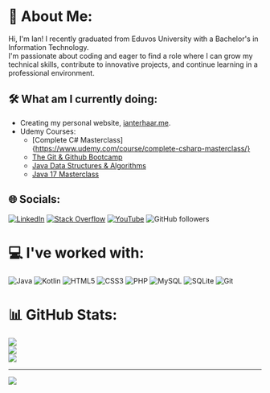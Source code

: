 # 💫 About Me:
Hi, I'm Ian! I recently graduated from Eduvos University with a Bachelor's in Information Technology. <br>I'm passionate about coding and eager to find a role where I can grow my technical skills, contribute to innovative projects, and continue learning in a professional environment.

## 🛠️ What am I currently doing: 
- Creating my personal website, [ianterhaar.me](https://ianterhaar.me/).
- Udemy Courses:
  - [Complete C# Masterclass]{https://www.udemy.com/course/complete-csharp-masterclass/}
  - [The Git & Github Bootcamp](https://www.udemy.com/course/git-and-github-bootcamp/)
  - [Java Data Structures & Algorithms](https://www.udemy.com/course/data-structures-and-algorithms-java/)
  - [Java 17 Masterclass](https://www.udemy.com/course/java-the-complete-java-developer-course/)

## 🌐 Socials:
[![LinkedIn](https://img.shields.io/badge/LinkedIn-%230077B5.svg?logo=linkedin&logoColor=white)](https://linkedin.com/in/iterhaar) [![Stack Overflow](https://img.shields.io/badge/-Stackoverflow-FE7A16?logo=stack-overflow&logoColor=white)](https://stackoverflow.com/users/25607915) [![YouTube](https://img.shields.io/badge/YouTube-%23FF0000.svg?logo=YouTube&logoColor=white)](https://youtube.com/@ianterhaar) ![GitHub followers](https://img.shields.io/github/followers/IanTerHaar)


# 💻 I've worked with:
![Java](https://img.shields.io/badge/java-%23ED8B00.svg?style=for-the-badge&logo=openjdk&logoColor=white) ![Kotlin](https://img.shields.io/badge/kotlin-%237F52FF.svg?style=for-the-badge&logo=kotlin&logoColor=white) ![HTML5](https://img.shields.io/badge/html5-%23E34F26.svg?style=for-the-badge&logo=html5&logoColor=white) ![CSS3](https://img.shields.io/badge/css3-%231572B6.svg?style=for-the-badge&logo=css3&logoColor=white) ![PHP](https://img.shields.io/badge/php-%23777BB4.svg?style=for-the-badge&logo=php&logoColor=white) ![MySQL](https://img.shields.io/badge/mysql-4479A1.svg?style=for-the-badge&logo=mysql&logoColor=white) ![SQLite](https://img.shields.io/badge/sqlite-%2307405e.svg?style=for-the-badge&logo=sqlite&logoColor=white) ![Git](https://img.shields.io/badge/git-%23F05033.svg?style=for-the-badge&logo=git&logoColor=white)
# 📊 GitHub Stats:
![](https://github-readme-stats.vercel.app/api?username=IanTerHaar&theme=github_dark_dimmed&hide_border=false&include_all_commits=true&count_private=true)<br/>
![](https://github-readme-streak-stats.herokuapp.com/?user=IanTerHaar&theme=github_dark_dimmed&hide_border=false)<br/>
![](https://github-readme-stats.vercel.app/api/top-langs/?username=IanTerHaar&theme=github_dark_dimmed&hide_border=false&include_all_commits=true&count_private=true&layout=compact)

---
[![](https://visitcount.itsvg.in/api?id=IanTerHaar&icon=0&color=0)](https://visitcount.itsvg.in)

<!-- Proudly created with GPRM ( https://gprm.itsvg.in ) -->
